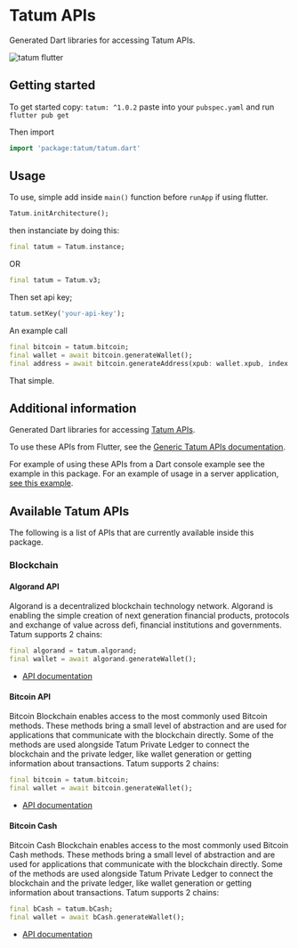 <!--
This README describes the package. If you publish this package to pub.dev,
this README's contents appear on the landing page for your package.

For information about how to write a good package README, see the guide for
[writing package pages](https://dart.dev/guides/libraries/writing-package-pages).

For general information about developing packages, see the Dart guide for
[creating packages](https://dart.dev/guides/libraries/create-library-packages)
and the Flutter guide for
[developing packages and plugins](https://flutter.dev/developing-packages).
-->

# Tatum APIs

Generated Dart libraries for accessing Tatum APIs.

![tatum flutter](https://firebasestorage.googleapis.com/v0/b/vaultwallet-8835f.appspot.com/o/blockchain-images%2Ftatum-flutter.png?alt=media&token=578e97ad-1d8b-4bdb-aa69-b019ae998b16)

## Getting started

To get started copy: `tatum: ^1.0.2` paste into your `pubspec.yaml` and run `flutter pub get`

Then import
```dart
import 'package:tatum/tatum.dart'
```

## Usage

To use, simple add inside `main()` function before `runApp` if using flutter.

```dart
Tatum.initArchitecture();
```
then instanciate by doing this:

```dart
final tatum = Tatum.instance;
```
OR
```dart
final tatum = Tatum.v3;
```
Then set api key;
```dart
tatum.setKey('your-api-key');
```
An example call
```dart
final bitcoin = tatum.bitcoin;
final wallet = await bitcoin.generateWallet();
final address = await bitcoin.generateAddress(xpub: wallet.xpub, index: 1);
```
That simple.

## Additional information

Generated Dart libraries for accessing
[Tatum APIs](https://docs.tatum.io/).

To use these APIs from Flutter, see the
[Generic Tatum APIs documentation](https://apidoc.tatum.io/).

For example of using these APIs from a Dart console example see the example in
this package. For an example of usage in a server application,
[see this example](https://github.com/samuelezedi/tatum-dart/tree/main/example).

## Available Tatum APIs

The following is a list of APIs that are currently available inside this
package.

### Blockchain

#### Algorand API

Algorand is a decentralized blockchain technology network. Algorand is enabling the simple creation of next generation financial products, protocols and exchange of value across defi, financial institutions and governments.
Tatum supports 2 chains:

```dart
final algorand = tatum.algorand;
final wallet = await algorand.generateWallet();
```
- [API documentation](https://apidoc.tatum.io/tag/Algorand)

#### Bitcoin API

Bitcoin Blockchain enables access to the most commonly used Bitcoin methods. These methods bring a small level of abstraction and are used for applications that communicate with the blockchain directly. Some of the methods are used alongside Tatum Private Ledger to connect the blockchain and the private ledger, like wallet generation or getting information about transactions.
Tatum supports 2 chains:

```dart
final bitcoin = tatum.bitcoin;
final wallet = await bitcoin.generateWallet();
```

- [API documentation](https://apidoc.tatum.io/tag/Bitcoin)

#### Bitcoin Cash

Bitcoin Cash Blockchain enables access to the most commonly used Bitcoin Cash methods. These methods bring a small level of abstraction and are used for applications that communicate with the blockchain directly. Some of the methods are used alongside Tatum Private Ledger to connect the blockchain and the private ledger, like wallet generation or getting information about transactions.
Tatum supports 2 chains:

```dart
final bCash = tatum.bCash;
final wallet = await bCash.generateWallet();
```

- [API documentation](https://apidoc.tatum.io/tag/Bitcoin-Cash)